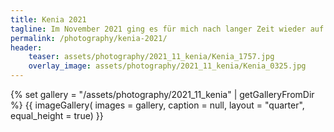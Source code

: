 ```yaml
---
title: Kenia 2021
tagline: Im November 2021 ging es für mich nach langer Zeit wieder auf eine Fernreise. Dieses Mal nach Kenia, wo ich mir unter anderem meinen Traum einer Safari erfüllte.
permalink: /photography/kenia-2021/
header:
    teaser: assets/photography/2021_11_kenia/Kenia_1757.jpg
    overlay_image: assets/photography/2021_11_kenia/Kenia_0325.jpg
---
```


{% set gallery = "/assets/photography/2021_11_kenia" | getGalleryFromDir %}
{{ imageGallery(
    images = gallery,
    caption = null,
    layout = "quarter",
    equal_height = true) }}
